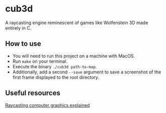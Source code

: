 # cub3d
A raycasting engine reminescent of games like Wolfenstein 3D made entirely in C.
## How to use
* You will need to run this project on a machine with MacOS.
* Run ```make``` on your terminal.
* Execute the binary ```./cub3d path-to-map```.
* Additionally, add a second ```--save``` argument to save a screenshot of the first frame displayed to the root directory. 
## Useful resources
[Raycasting computer graphics explained](https://lodev.org/cgtutor/raycasting.html)
